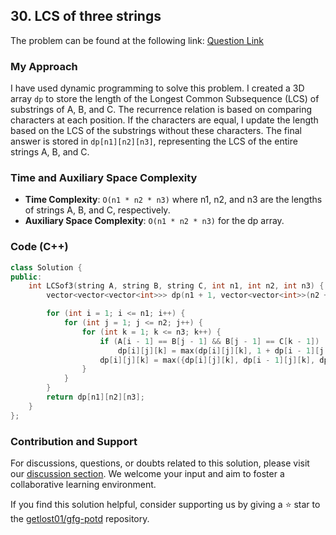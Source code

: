 ## 30. LCS of three strings
The problem can be found at the following link: [Question Link](https://www.geeksforgeeks.org/problems/lcs-of-three-strings0028/1)

### My Approach
I have used dynamic programming to solve this problem. I created a 3D array `dp` to store the length of the Longest Common Subsequence (LCS) of substrings of A, B, and C. The recurrence relation is based on comparing characters at each position. If the characters are equal, I update the length based on the LCS of the substrings without these characters. The final answer is stored in `dp[n1][n2][n3]`, representing the LCS of the entire strings A, B, and C.

### Time and Auxiliary Space Complexity

- **Time Complexity**: `O(n1 * n2 * n3)` where n1, n2, and n3 are the lengths of strings A, B, and C, respectively.
- **Auxiliary Space Complexity**: `O(n1 * n2 * n3)` for the dp array.

### Code (C++)
```cpp
class Solution {
public:
    int LCSof3(string A, string B, string C, int n1, int n2, int n3) {
        vector<vector<vector<int>>> dp(n1 + 1, vector<vector<int>>(n2 + 1, vector<int>(n3 + 1, 0)));

        for (int i = 1; i <= n1; i++) {
            for (int j = 1; j <= n2; j++) {
                for (int k = 1; k <= n3; k++) {
                    if (A[i - 1] == B[j - 1] && B[j - 1] == C[k - 1])
                        dp[i][j][k] = max(dp[i][j][k], 1 + dp[i - 1][j - 1][k - 1]);
                    dp[i][j][k] = max({dp[i][j][k], dp[i - 1][j][k], dp[i][j - 1][k], dp[i][j][k - 1]});
                }
            }
        }
        return dp[n1][n2][n3];
    }
};
```

### Contribution and Support

For discussions, questions, or doubts related to this solution, please visit our [discussion section](https://github.com/getlost01/gfg-potd/discussions). We welcome your input and aim to foster a collaborative learning environment.

If you find this solution helpful, consider supporting us by giving a ⭐ star to the [getlost01/gfg-potd](https://github.com/getlost01/gfg-potd) repository.
